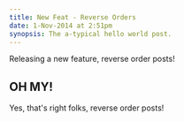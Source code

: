 ```yaml
---
title: New Feat - Reverse Orders
date: 1-Nov-2014 at 2:51pm
synopsis: The a-typical hello world post.
---
```


Releasing a new feature, reverse order posts!

## OH MY!

Yes, that's right folks, reverse order posts!
